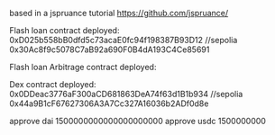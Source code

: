 based in a jspruance tutorial https://github.com/jspruance/

Flash loan contract deployed: 0xD025b558bB0dfd5c73acaE0fc94f198387B93D12 //sepolia 0x30Ac8f9c5078C7aB92a690F0B4dA193C4Ce85691

Flash loan Arbitrage contract deployed:  

Dex contract deployed: 0x0DDeac3776aF300aCD681863DeA74f63d1B1b934   //sepolia   0x44a9B1cF67627306A3A7Cc327A16036b2ADf0d8e


approve dai 1500000000000000000000
approve usdc 1500000000

